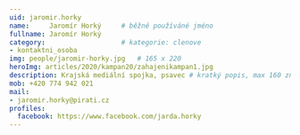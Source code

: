 ```yaml
---
uid: jaromir.horky
name:     Jaromír Horký  	# běžně používáné jméno
fullname: Jaromír Horký
category:                   # kategorie: clenove
- kontaktni_osoba
img: people/jaromir-horky.jpg   # 165 x 220
heroImg: articles/2020/kampan20/zahajenikampan1.jpg
description: Krajská mediální spojka, psavec # kratký popis, max 160 znaků
mob: +420 774 942 021
mail:
- jaromir.horky@pirati.cz
profiles:
  facebook: https://www.facebook.com/jarda.horky
---
```

